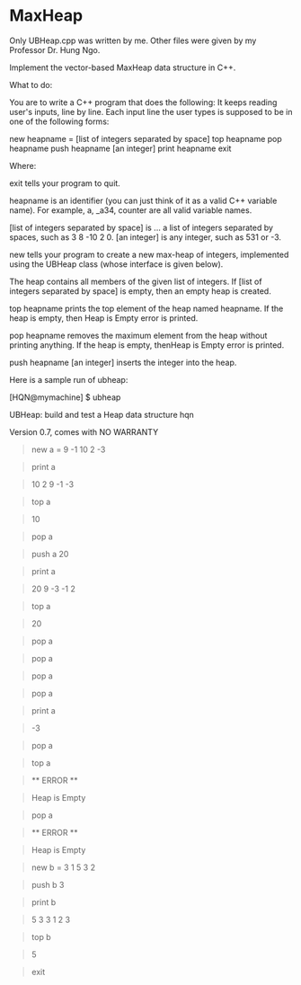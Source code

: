MaxHeap
=======

Only UBHeap.cpp was written by me. Other files were given by my Professor Dr. Hung Ngo.

Implement the vector-based MaxHeap data structure in C++.

What to do:

You are to write a C++ program that does the following:
It keeps reading user's inputs, line by line. Each input line the user types is supposed to be in one of the following forms:

 new heapname = [list of integers separated by space]
 top heapname
 pop heapname
 push heapname [an integer]
 print heapname
 exit

Where:

exit tells your program to quit.

heapname is an identifier (you can just think of it as a valid C++ variable name). For example, a, _a34, counter are all valid 
variable names.

[list of integers separated by space] is ... a list of integers separated by spaces, such as 3 8 -10 2 0.
[an integer] is any integer, such as 531 or -3.

new tells your program to create a new max-heap of integers, implemented using the UBHeap class (whose interface is given below).

The heap contains all members of the given list of integers. If [list of integers separated by space] is empty, then an empty 
heap is created.

top heapname prints the top element of the heap named heapname. If the heap is empty, then Heap is Empty error is printed.

pop heapname removes the maximum element from the heap without printing anything. If the heap is empty, thenHeap is Empty error
is printed.

push heapname [an integer] inserts the integer into the heap.

Here is a sample run of ubheap:

[HQN@mymachine] $ ubheap

UBHeap: build and test a Heap data structure
hqn

Version 0.7, comes with NO WARRANTY

> new a = 9 -1 10 2 -3

> print a

> 10 2 9 -1 -3 

> top a

> 10

> pop a

> push a 20

> print a

> 20 9 -3 -1 2 

> top a

> 20

> pop a

> pop a

> pop a

> pop a

> print a

> -3 

> pop a

> top a

> ** ERROR **

> Heap is Empty

> pop a

> ** ERROR **

> Heap is Empty

> new b = 3 1 5 3 2

> push b 3

> print b

> 5 3 3 1 2 3

> top b

> 5

> exit
